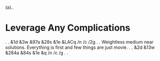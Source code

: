 (a)..
# Leverage Any Complications
.
.
&1d
&3w
&97a
&28s
&1e
&LACq
/n
/c
/2g
.
.
Weightless medium near solutions.
Everything is first and few things are just movie.
.
.
&2d
&13w
&284a
&84s
&1e
&q
/n
/c
/g
.
.